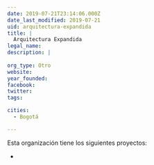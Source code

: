 ```yaml
---
date: 2019-07-21T23:14:06.000Z
date_last_modified: 2019-07-21
uid: arquitectura-expandida
title: |
  Arquitectura Expandida
legal_name: 
description: |
  
org_type: Otro
website: 
year_founded: 
facebook: 
twitter: 
tags:

cities: 
  - Bogotá

---
```


Esta organización tiene los siguientes proyectos:

- [](/proyectos/)
